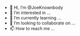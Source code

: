 - 👋 Hi, I’m @JoeKnownbody
- 👀 I’m interested in ...
- 🌱 I’m currently learning ...
- 💞️ I’m looking to collaborate on ...
- 📫 How to reach me ...

<!---
JoeKnownbody/JoeKnownbody is a ✨ special ✨ repository because its `README.md` (this file) appears on your GitHub profile.
You can click the Preview link to take a look at your changes.
--->
